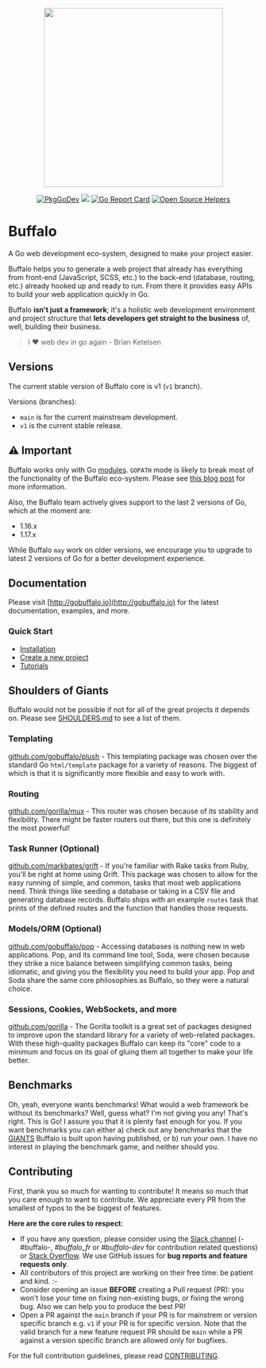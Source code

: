 <p align="center"><img src="https://raw.githubusercontent.com/gobuffalo/buffalo/master/logo.svg" width="360"></p>

<p align="center">
<a href="https://pkg.go.dev/github.com/gobuffalo/buffalo"><img src="https://pkg.go.dev/badge/github.com/gobuffalo/buffalo" alt="PkgGoDev"></a>
<a href="https://github.com/gobuffalo/buffalo/actions/workflows/standard-go-test.yml"><img src="https://github.com/gobuffalo/buffalo/actions/workflows/standard-go-test.yml/badge.svg"></a>
<a href="https://goreportcard.com/report/github.com/gobuffalo/buffalo"><img src="https://goreportcard.com/badge/github.com/gobuffalo/buffalo" alt="Go Report Card" /></a>
<a href="https://www.codetriage.com/gobuffalo/buffalo"><img src="https://www.codetriage.com/gobuffalo/buffalo/badges/users.svg" alt="Open Source Helpers" /></a>
</p>

# Buffalo

A Go web development eco-system, designed to make your project easier.

Buffalo helps you to generate a web project that already has everything from front-end (JavaScript, SCSS, etc.) to the back-end (database, routing, etc.) already hooked up and ready to run. From there it provides easy APIs to build your web application quickly in Go.

Buffalo **isn't just a framework**; it's a holistic web development environment and project structure that **lets developers get straight to the business** of, well, building their business.

> I :heart: web dev in go again - Brian Ketelsen

## Versions

The current stable version of Buffalo core is v1 (`v1` branch).

Versions (branches):
* `main` is for the current mainstream development.
* `v1` is the current stable release.

## ⚠️ Important

Buffalo works only with Go [modules](https://blog.golang.org/using-go-modules). `GOPATH` mode is likely to break most of the functionality of the Buffalo eco-system. Please see [this blog post](https://blog.gobuffalo.io/the-road-to-1-0-requiring-modules-5672c6b015e5) for more information.

Also, the Buffalo team actively gives support to the last 2 versions of Go, which at the moment are:

- 1.16.x
- 1.17.x

While Buffalo `may` work on older versions, we encourage you to upgrade to latest 2 versions of Go for a better development experience.

## Documentation

Please visit [http://gobuffalo.io](http://gobuffalo.io) for the latest documentation, examples, and more.

### Quick Start

- [Installation](https://gobuffalo.io/documentation/getting_started/installation)
- [Create a new project](https://gobuffalo.io/documentation/getting_started/new-project)
- [Tutorials](https://gobuffalo.io/documentation/tutorials/)

## Shoulders of Giants

Buffalo would not be possible if not for all of the great projects it depends on. Please see [SHOULDERS.md](SHOULDERS.md) to see a list of them.

### Templating

[github.com/gobuffalo/plush](https://github.com/gobuffalo/plush) - This templating package was chosen over the standard Go `html/template` package for a variety of reasons. The biggest of which is that it is significantly more flexible and easy to work with.

### Routing

[github.com/gorilla/mux](https://github.com/gorilla/mux) - This router was chosen because of its stability and flexibility. There might be faster routers out there, but this one is definitely the most powerful!

### Task Runner (Optional)

[github.com/markbates/grift](https://github.com/markbates/grift) - If you're familiar with Rake tasks from Ruby, you'll be right at home using Grift. This package was chosen to allow for the easy running of simple, and common, tasks that most web applications need. Think things like seeding a database or taking in a CSV file and generating database records. Buffalo ships with an example `routes` task that prints of the defined routes and the function that handles those requests.

### Models/ORM (Optional)

[github.com/gobuffalo/pop](https://github.com/gobuffalo/pop) - Accessing databases is nothing new in web applications. Pop, and its command line tool, Soda, were chosen because they strike a nice balance between simplifying common tasks, being idiomatic, and giving you the flexibility you need to build your app. Pop and Soda share the same core philosophies as Buffalo, so they were a natural choice.

### Sessions, Cookies, WebSockets, and more

[github.com/gorilla](https://github.com/gorilla) - The Gorilla toolkit is a great set of packages designed to improve upon the standard library for a variety of web-related packages. With these high-quality packages Buffalo can keep its "core" code to a minimum and focus on its goal of gluing them all together to make your life better.

## Benchmarks

Oh, yeah, everyone wants benchmarks! What would a web framework be without its benchmarks? Well, guess what? I'm not giving you any! That's right. This is Go! I assure you that it is plenty fast enough for you. If you want benchmarks you can either a) check out any benchmarks that the [GIANTS](SHOULDERS.md) Buffalo is built upon having published, or b) run your own. I have no interest in playing the benchmark game, and neither should you.

## Contributing

First, thank you so much for wanting to contribute! It means so much that you care enough to want to contribute. We appreciate every PR from the smallest of typos to the be biggest of features.

**Here are the core rules to respect**:

- If you have any question, please consider using the
  [Slack channel](https://gophers.slack.com/messages/buffalo/) (-#buffalo-,
  *#buffalo_fr* or *#buffalo-dev* for contribution related questions) or
  [Stack Overflow](https://stackoverflow.com/questions/tagged/buffalo).
  We use GitHub issues for **bug reports and feature requests only**.
- All contributors of this project are working on their free time: be patient
  and kind. :-
- Consider opening an issue **BEFORE** creating a Pull request (PR): you won't
  lose your time on fixing non-existing bugs, or fixing the wrong bug. Also we
  can help you to produce the best PR!
- Open a PR against the `main` branch if your PR is for mainstrem or version
  specific branch e.g. `v1` if your PR is for specific version.
  Note that the valid branch for a new feature request PR should be `main`
  while a PR against a version specific branch are allowed only for bugfixes.

For the full contribution guidelines, please read [CONTRIBUTING](.github/CONTRIBUTING.md).

